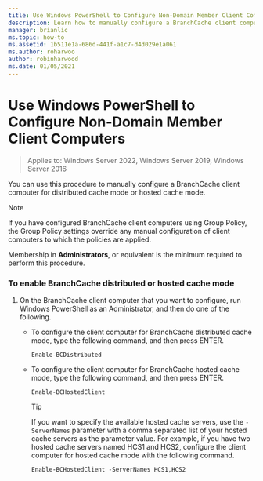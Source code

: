 ```yaml
---
title: Use Windows PowerShell to Configure Non-Domain Member Client Computers
description: Learn how to manually configure a BranchCache client computer for distributed cache mode or hosted cache mode.
manager: brianlic
ms.topic: how-to
ms.assetid: 1b511e1a-686d-441f-a1c7-d4d029e1a061
ms.author: roharwoo
author: robinharwood
ms.date: 01/05/2021
---
```

# Use Windows PowerShell to Configure Non-Domain Member Client Computers

>Applies to: Windows Server 2022, Windows Server 2019, Windows Server 2016

You can use this procedure to manually configure a BranchCache client computer for distributed cache mode or hosted cache mode.

> [!NOTE]
> If you have configured BranchCache client computers using Group Policy, the Group Policy settings override any manual configuration of client computers to which the policies are applied.

Membership in **Administrators**, or equivalent is the minimum required to perform this procedure.

### To enable BranchCache distributed or hosted cache mode

1.  On the BranchCache client computer that you want to configure, run Windows PowerShell as an Administrator, and then do one of the following.

    -   To configure the client computer for BranchCache distributed cache mode, type the following command, and then press ENTER.

        `Enable-BCDistributed`

    -   To configure the client computer for BranchCache hosted cache mode, type the following command, and then press ENTER.

        `Enable-BCHostedClient`

        > [!TIP]
        > If you want to specify the available hosted cache servers, use the `-ServerNames` parameter with a comma separated list of your hosted cache servers as the parameter value. For example, if you have two hosted cache servers named HCS1 and HCS2, configure the client computer for hosted cache mode with the following command.
        >
        > `Enable-BCHostedClient -ServerNames HCS1,HCS2`



